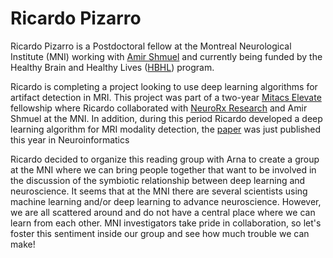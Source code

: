 # Ricardo Pizarro

Ricardo Pizarro is a Postdoctoral fellow at the Montreal Neurological Institute (MNI) working with [Amir Shmuel](https://www.mcgill.ca/neuro/research/researchers/shmuel) and currently being funded by the Healthy Brain and Healthy Lives ([HBHL](https://www.mcgill.ca/hbhl/)) program. 

Ricardo is completing a project looking to use deep learning algorithms for artifact detection in MRI. This project was part of a two-year [Mitacs Elevate](https://www.mitacs.ca/en/programs/elevate) fellowship where Ricardo collaborated with [NeuroRx Research](https://www.neurorx.com/en/home.htm) and Amir Shmuel at the MNI. In addition, during this period Ricardo developed a deep learning algorithm for MRI modality detection, the [paper](https://link.springer.com/article/10.1007%2Fs12021-018-9387-8) was just published this year in Neuroinformatics

Ricardo decided to organize this reading group with Arna to create a group at the MNI where we can bring people together that want to be involved in the discussion of the symbiotic relationship between deep learning and neuroscience.  It seems that at the MNI there are several scientists using machine learning and/or deep learning to advance neuroscience.  However, we are all scattered around and do not have a central place where we can learn from each other.  MNI investigators take pride in collaboration, so let's foster this sentiment inside our group and see how much trouble we can make!

